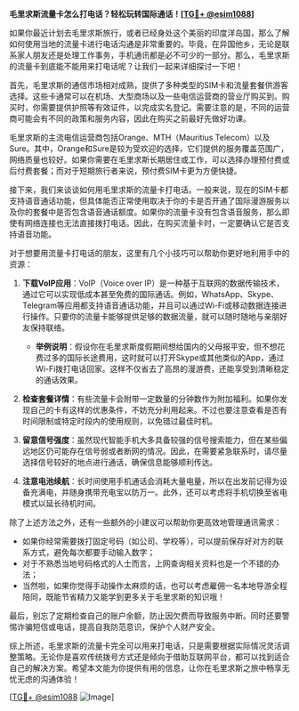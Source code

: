**毛里求斯流量卡怎么打电话？轻松玩转国际通话！[[TG💪+ @esim1088](https://t.me/s/esim1088)]**

如果你最近计划去毛里求斯旅行，或者已经身处这个美丽的印度洋岛国，那么了解如何使用当地的流量卡进行电话沟通是非常重要的。毕竟，在异国他乡，无论是联系家人朋友还是处理工作事务，手机通讯都是必不可少的一部分。那么，毛里求斯的流量卡到底能不能用来打电话呢？让我们一起来详细探讨一下吧！

首先，毛里求斯的通信市场相对成熟，提供了多种类型的SIM卡和流量套餐供游客选择。这些卡通常可以在机场、大型商场以及一些电信运营商的营业厅购买到。购买时，你需要提供护照等有效证件，以完成实名登记。需要注意的是，不同的运营商可能会有不同的政策和服务内容，因此在购买之前最好先做好功课。

毛里求斯的主流电信运营商包括Orange、MTH（Mauritius Telecom）以及Sure。其中，Orange和Sure是较为受欢迎的选择，它们提供的服务覆盖范围广，网络质量也较好。如果你需要在毛里求斯长期居住或工作，可以选择办理预付费或后付费套餐；而对于短期旅行者来说，预付费SIM卡更为方便快捷。

接下来，我们来谈谈如何用毛里求斯的流量卡打电话。一般来说，现在的SIM卡都支持语音通话功能，但具体能否正常使用取决于你的卡是否开通了国际漫游服务以及你的套餐中是否包含语音通话额度。如果你的流量卡没有包含语音服务，那么即使有网络连接也无法直接拨打电话。因此，在购买流量卡时，一定要确认它是否支持语音功能。

对于想要用流量卡打电话的朋友，这里有几个小技巧可以帮助你更好地利用手中的资源：

1. **下载VoIP应用**：VoIP（Voice over IP）是一种基于互联网的数据传输技术，通过它可以实现低成本甚至免费的国际通话。例如，WhatsApp、Skype、Telegram等应用都支持语音通话功能，并且可以通过Wi-Fi或移动数据连接进行操作。只要你的流量卡能够提供足够的数据流量，就可以随时随地与亲朋好友保持联络。
   
   - **举例说明**：假设你在毛里求斯度假期间想给国内的父母报平安，但不想花费过多的国际长途费用，这时就可以打开Skype或其他类似的App，通过Wi-Fi拨打电话回家。这样不仅省去了高昂的漫游费，还能享受到清晰稳定的通话效果。

2. **检查套餐详情**：有些流量卡会附带一定数量的分钟数作为附加福利。如果你发现自己的卡有这样的优惠条件，不妨充分利用起来。不过也要注意查看是否有时间限制或特定时段内的使用规则，以免错过最佳时机。

3. **留意信号强度**：虽然现代智能手机大多具备较强的信号搜索能力，但在某些偏远地区仍可能存在信号弱或者断网的情况。因此，在需要紧急联系时，请尽量选择信号较好的地点进行通话，确保信息能够顺利传达。

4. **注意电池续航**：长时间使用手机通话会消耗大量电量，所以在出发前记得为设备充满电，并随身携带充电宝以防万一。此外，还可以考虑将手机切换至省电模式以延长待机时间。

除了上述方法之外，还有一些额外的小建议可以帮助你更高效地管理通讯需求：

- 如果你经常需要拨打固定号码（如公司、学校等），可以提前保存好对方的联系方式，避免每次都要手动输入数字；
- 对于不熟悉当地号码格式的人士而言，上网查询相关资料也是一个不错的办法；
- 当然啦，如果你觉得手动操作太麻烦的话，也可以考虑雇佣一名本地导游全程陪同，既能节省精力又能学到更多关于毛里求斯的知识哦！

最后，别忘了定期检查自己的账户余额，防止因欠费而导致服务中断。同时还要警惕诈骗短信或电话，提高自我防范意识，保护个人财产安全。

综上所述，毛里求斯的流量卡完全可以用来打电话，只是需要根据实际情况灵活调整策略。无论你是喜欢传统拨号方式还是倾向于借助互联网平台，都可以找到适合自己的解决方案。希望本文能为你提供有用的信息，让你在毛里求斯之旅中畅享无忧无虑的沟通体验！

[[TG💪+ @esim1088](https://t.me/s/esim1088) ![Image](https://i.postimg.cc/4NQfJmqS/Snipaste-2025-05-13-00-14-12.png)]